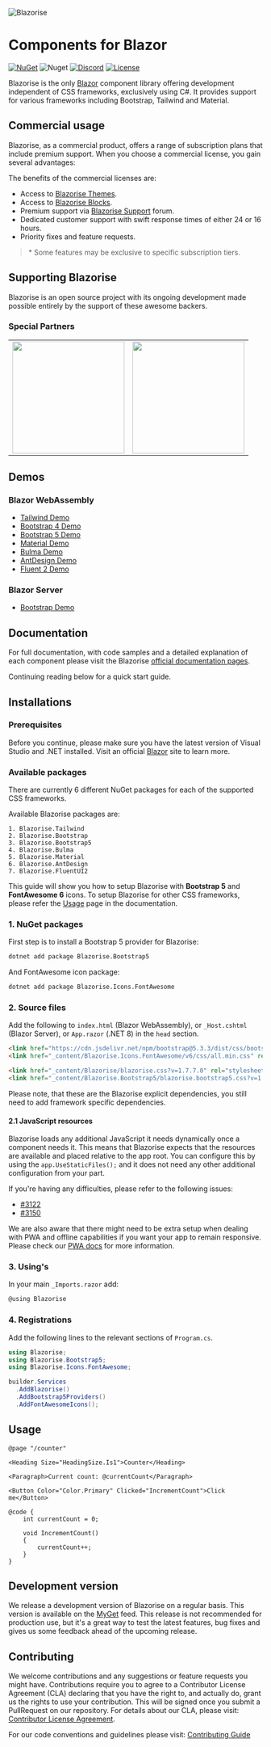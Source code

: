 ![Blazorise](https://user-images.githubusercontent.com/900302/147649481-11ca2931-34cd-4e24-8035-fe757cf9d744.png)

# Components for Blazor

[![NuGet](https://img.shields.io/nuget/vpre/Blazorise.svg)](https://www.nuget.org/profiles/Megabit)
![Nuget](https://img.shields.io/nuget/dt/Blazorise.svg)
[![Discord](https://img.shields.io/discord/761589226965696552?color=%237289da&label=Discord&logo=discord&logoColor=%237289da&style=flat-square)](https://discord.gg/cVmq8xBSnG)
[![License](https://img.shields.io/badge/License-Apache_2.0-blue.svg)](LICENSE.md)

Blazorise is the only [Blazor](https://blazor.net/) component library offering development independent of CSS frameworks, exclusively using C#. It provides support for various frameworks including Bootstrap, Tailwind and Material.

## Commercial usage

Blazorise, as a commercial product, offers a range of subscription plans that include premium support. When you choose a commercial license, you gain several advantages:

The benefits of the commercial licenses are:

- Access to [Blazorise Themes](https://blazorise.com/themes).
- Access to [Blazorise Blocks](https://blazorise.com/blocks).
- Premium support via [Blazorise Support](https://blazorise.com/support) forum.
- Dedicated customer support with swift response times of either 24 or 16 hours.
- Priority fixes and feature requests.

> \* Some features may be exclusive to specific subscription tiers.

## Supporting Blazorise

Blazorise is an open source project with its ongoing development made possible entirely by the support of these awesome backers.

### Special Partners

<!--platinum start-->
<table>
  <tbody>
    <tr>
      <td align="center" valign="middle">
        <a href="https://volosoft.com/" target="_blank">
          <img width="222px" src="https://volosoft.com/assets/logos/volosoft-logo-dark.svg">
        </a>
      </td>
      <td align="center" valign="middle">
        <a href="https://www.pebble.tv/" target="_blank">
          <img width="222px" src="https://www.pebble.tv/wp-content/uploads/2020/10/logo.svg">
        </a>
      </td>
    </tr>
    <tr></tr>
  </tbody>
</table>
<!--platinum end-->

## Demos

### Blazor WebAssembly

- [Tailwind Demo](https://tailwinddemo.blazorise.com)
- [Bootstrap 4 Demo](https://bootstrapdemo.blazorise.com)
- [Bootstrap 5 Demo](https://bootstrap5demo.blazorise.com)
- [Material Demo](https://materialdemo.blazorise.com/)
- [Bulma Demo](https://bulmademo.blazorise.com/)
- [AntDesign Demo](https://antdesigndemo.blazorise.com/)
- [Fluent 2 Demo](https://fluentui2demo.blazorise.com/)

### Blazor Server

- [Bootstrap Demo](https://rcbootstrapdemo.blazorise.com/)

## Documentation

For full documentation, with code samples and a detailed explanation of each component please visit the Blazorise [official documentation pages](https://blazorise.com/docs/).

Continuing reading below for a quick start guide.

## Installations

### Prerequisites

Before you continue, please make sure you have the latest version of Visual Studio and .NET installed. Visit an official [Blazor](https://dotnet.microsoft.com/apps/aspnet/web-apps/client) site to learn more.

### Available packages

There are currently 6 different NuGet packages for each of the supported CSS frameworks.

Available Blazorise packages are:

```
1. Blazorise.Tailwind
2. Blazorise.Bootstrap
3. Blazorise.Bootstrap5
4. Blazorise.Bulma
5. Blazorise.Material
6. Blazorise.AntDesign
7. Blazorise.FluentUI2
```

This guide will show you how to setup Blazorise with **Bootstrap 5** and **FontAwesome 6** icons. To setup Blazorise for other CSS frameworks, please refer the [Usage](https://blazorise.com/docs/usage/) page in the documentation.

### 1. NuGet packages

First step is to install a Bootstrap 5 provider for Blazorise:

```bash
dotnet add package Blazorise.Bootstrap5
```

And FontAwesome icon package:

```bash
dotnet add package Blazorise.Icons.FontAwesome
```

### 2. Source files

Add the following to `index.html` (Blazor WebAssembly), or `_Host.cshtml` (Blazor Server), or `App.razor` (.NET 8) in the `head` section.

```html
<link href="https://cdn.jsdelivr.net/npm/bootstrap@5.3.3/dist/css/bootstrap.min.css" rel="stylesheet" integrity="sha384-QWTKZyjpPEjISv5WaRU9OFeRpok6YctnYmDr5pNlyT2bRjXh0JMhjY6hW+ALEwIH" crossorigin="anonymous">
<link href="_content/Blazorise.Icons.FontAwesome/v6/css/all.min.css" rel="stylesheet">

<link href="_content/Blazorise/blazorise.css?v=1.7.7.0" rel="stylesheet" />
<link href="_content/Blazorise.Bootstrap5/blazorise.bootstrap5.css?v=1.7.7.0" rel="stylesheet" />
```

Please note, that these are the Blazorise explicit dependencies, you still need to add framework specific dependencies.

#### 2.1 JavaScript resources

Blazorise loads any additional JavaScript it needs dynamically once a component needs it. This means that Blazorise expects that the resources are available and placed relative to the app root. You can configure this by using the `app.UseStaticFiles();` and it does not need any other additional configuration from your part.

If you're having any difficulties, please refer to the following issues:

- [#3122](https://github.com/Megabit/Blazorise/issues/3122)
- [#3150](https://github.com/Megabit/Blazorise/issues/3150)

We are also aware that there might need to be extra setup when dealing with PWA and offline capabilities if you want your app to remain responsive. Please check our [PWA docs](https://blazorise.com/docs/pwa) for more information. 

### 3. Using's

In your main `_Imports.razor` add:

```cs
@using Blazorise
```

### 4. Registrations

Add the following lines to the relevant sections of `Program.cs`.

```cs
using Blazorise;
using Blazorise.Bootstrap5;
using Blazorise.Icons.FontAwesome;
```

```cs
builder.Services
  .AddBlazorise()
  .AddBootstrap5Providers()
  .AddFontAwesomeIcons();
```

## Usage

```razor
@page "/counter"

<Heading Size="HeadingSize.Is1">Counter</Heading>

<Paragraph>Current count: @currentCount</Paragraph>

<Button Color="Color.Primary" Clicked="IncrementCount">Click me</Button>

@code {
    int currentCount = 0;

    void IncrementCount()
    {
        currentCount++;
    }
}
```

## Development version

We release a development version of Blazorise on a regular basis. This version is available on the [MyGet](https://www.myget.org/gallery/blazorise) feed. 
This release is not recommended for production use, but it's a great way to test the latest features, bug fixes and gives us some feedback ahead of the upcoming release.


## Contributing

We welcome contributions and any suggestions or feature requests you might have. Contributions require you to agree to a Contributor License Agreement (CLA) declaring that you have the right to, and actually do, grant us the rights to use your contribution. This will be signed once you submit a PullRequest on our repository. For details about our CLA, please visit: [Contributor License Agreement](https://gist.github.com/stsrki/abfa5ce0f4a5cf1e6ac67b92f8eb5d63).

For our code conventions and guidelines please visit: [Contributing Guide](https://github.com/Megabit/Blazorise/wiki/Contributing)
